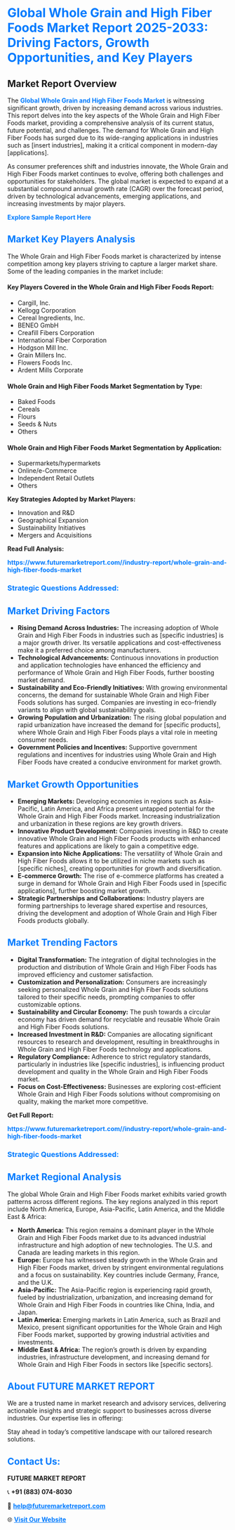<h1 style="color: #007BFF;">Global Whole Grain and High Fiber Foods Market Report 2025-2033: Driving Factors, Growth Opportunities, and Key Players</h1>

<section id="overview">
<h2>Market Report Overview</h2>
<p>The <a href="https://www.futuremarketreport.com//industry-report/whole-grain-and-high-fiber-foods-market" style="color: #007BFF; text-decoration: none;"><strong>Global Whole Grain and High Fiber Foods Market</strong></a> is witnessing significant growth, driven by increasing demand across various industries. This report delves into the key aspects of the Whole Grain and High Fiber Foods market, providing a comprehensive analysis of its current status, future potential, and challenges. The demand for Whole Grain and High Fiber Foods has surged due to its wide-ranging applications in industries such as [insert industries], making it a critical component in modern-day [applications].</p>
<p>As consumer preferences shift and industries innovate, the Whole Grain and High Fiber Foods market continues to evolve, offering both challenges and opportunities for stakeholders. The global market is expected to expand at a substantial compound annual growth rate (CAGR) over the forecast period, driven by technological advancements, emerging applications, and increasing investments by major players.</p>
</section>

<section id="overview">
<p><a href="https://www.futuremarketreport.com//request-sample/reportId=89666" style="color: #007BFF; text-decoration: none;"><strong>Explore Sample Report Here</strong></a></p>
</section>

<section id="key-players">
<h2 style="color: #007BFF;">Market Key Players Analysis</h2>
<p>The Whole Grain and High Fiber Foods market is characterized by intense competition among key players striving to capture a larger market share. Some of the leading companies in the market include:</p>
<h4>Key Players Covered in the Whole Grain and High Fiber Foods Report:</h4>
<ul><li>Cargill, Inc.</li><li>Kellogg Corporation</li><li>Cereal Ingredients, Inc.</li><li>BENEO GmbH</li><li>Creafill Fibers Corporation</li><li>International Fiber Corporation</li><li>Hodgson Mill Inc.</li><li>Grain Millers Inc.</li><li>Flowers Foods Inc.</li><li>Ardent Mills Corporate</li></ul>
<h4>Whole Grain and High Fiber Foods Market Segmentation by Type:</h4>
<ul><li>Baked Foods</li><li>Cereals</li><li>Flours</li><li>Seeds &amp; Nuts</li><li>Others</li></ul>

<h4>Whole Grain and High Fiber Foods Market Segmentation by Application:</h4>
<ul><li>Supermarkets/hypermarkets</li><li>Online/e-Commerce</li><li>Independent Retail Outlets</li><li>Others</li></ul>
<p><strong>Key Strategies Adopted by Market Players:</strong></p>
<ul>
<li>Innovation and R&D</li>
<li>Geographical Expansion</li>
<li>Sustainability Initiatives</li>
<li>Mergers and Acquisitions</li>
</ul>
</section>

<section>
<p><strong>Read Full Analysis: </strong></p><a href="https://www.futuremarketreport.com//industry-report/whole-grain-and-high-fiber-foods-market" style="color: #007BFF; text-decoration: none;"><strong>https://www.futuremarketreport.com//industry-report/whole-grain-and-high-fiber-foods-market</strong></a>
<h3 style="color: #007BFF;">Strategic Questions Addressed:</h3>
</section>

<section id="driving-factors">
<h2 style="color: #007BFF;">Market Driving Factors</h2>
<ul>
<li><strong>Rising Demand Across Industries:</strong> The increasing adoption of Whole Grain and High Fiber Foods in industries such as [specific industries] is a major growth driver. Its versatile applications and cost-effectiveness make it a preferred choice among manufacturers.</li>
<li><strong>Technological Advancements:</strong> Continuous innovations in production and application technologies have enhanced the efficiency and performance of Whole Grain and High Fiber Foods, further boosting market demand.</li>
<li><strong>Sustainability and Eco-Friendly Initiatives:</strong> With growing environmental concerns, the demand for sustainable Whole Grain and High Fiber Foods solutions has surged. Companies are investing in eco-friendly variants to align with global sustainability goals.</li>
<li><strong>Growing Population and Urbanization:</strong> The rising global population and rapid urbanization have increased the demand for [specific products], where Whole Grain and High Fiber Foods plays a vital role in meeting consumer needs.</li>
<li><strong>Government Policies and Incentives:</strong> Supportive government regulations and incentives for industries using Whole Grain and High Fiber Foods have created a conducive environment for market growth.</li>
</ul>
</section>

<section id="growth-opportunities">
<h2 style="color: #007BFF;">Market Growth Opportunities</h2>
<ul>
<li><strong>Emerging Markets:</strong> Developing economies in regions such as Asia-Pacific, Latin America, and Africa present untapped potential for the Whole Grain and High Fiber Foods market. Increasing industrialization and urbanization in these regions are key growth drivers.</li>
<li><strong>Innovative Product Development:</strong> Companies investing in R&D to create innovative Whole Grain and High Fiber Foods products with enhanced features and applications are likely to gain a competitive edge.</li>
<li><strong>Expansion into Niche Applications:</strong> The versatility of Whole Grain and High Fiber Foods allows it to be utilized in niche markets such as [specific niches], creating opportunities for growth and diversification.</li>
<li><strong>E-commerce Growth:</strong> The rise of e-commerce platforms has created a surge in demand for Whole Grain and High Fiber Foods used in [specific applications], further boosting market growth.</li>
<li><strong>Strategic Partnerships and Collaborations:</strong> Industry players are forming partnerships to leverage shared expertise and resources, driving the development and adoption of Whole Grain and High Fiber Foods products globally.</li>
</ul>
</section>

<section id="trending-factors">
<h2 style="color: #007BFF;">Market Trending Factors</h2>
<ul>
<li><strong>Digital Transformation:</strong> The integration of digital technologies in the production and distribution of Whole Grain and High Fiber Foods has improved efficiency and customer satisfaction.</li>
<li><strong>Customization and Personalization:</strong> Consumers are increasingly seeking personalized Whole Grain and High Fiber Foods solutions tailored to their specific needs, prompting companies to offer customizable options.</li>
<li><strong>Sustainability and Circular Economy:</strong> The push towards a circular economy has driven demand for recyclable and reusable Whole Grain and High Fiber Foods solutions.</li>
<li><strong>Increased Investment in R&D:</strong> Companies are allocating significant resources to research and development, resulting in breakthroughs in Whole Grain and High Fiber Foods technology and applications.</li>
<li><strong>Regulatory Compliance:</strong> Adherence to strict regulatory standards, particularly in industries like [specific industries], is influencing product development and quality in the Whole Grain and High Fiber Foods market.</li>
<li><strong>Focus on Cost-Effectiveness:</strong> Businesses are exploring cost-efficient Whole Grain and High Fiber Foods solutions without compromising on quality, making the market more competitive.</li>
</ul>
</section>

<section>
<p><strong>Get Full Report: </strong></p><a href="https://www.futuremarketreport.com//industry-report/whole-grain-and-high-fiber-foods-market" style="color: #007BFF; text-decoration: none;"><strong>https://www.futuremarketreport.com//industry-report/whole-grain-and-high-fiber-foods-market</strong></a>
<h3 style="color: #007BFF;">Strategic Questions Addressed:</h3>
</section>


<section id="regional-analysis">
<h2 style="color: #007BFF;">Market Regional Analysis</h2>
<p>The global Whole Grain and High Fiber Foods market exhibits varied growth patterns across different regions. The key regions analyzed in this report include North America, Europe, Asia-Pacific, Latin America, and the Middle East & Africa:</p>
<ul>
<li><strong>North America:</strong> This region remains a dominant player in the Whole Grain and High Fiber Foods market due to its advanced industrial infrastructure and high adoption of new technologies. The U.S. and Canada are leading markets in this region.</li>
<li><strong>Europe:</strong> Europe has witnessed steady growth in the Whole Grain and High Fiber Foods market, driven by stringent environmental regulations and a focus on sustainability. Key countries include Germany, France, and the U.K.</li>
<li><strong>Asia-Pacific:</strong> The Asia-Pacific region is experiencing rapid growth, fueled by industrialization, urbanization, and increasing demand for Whole Grain and High Fiber Foods in countries like China, India, and Japan.</li>
<li><strong>Latin America:</strong> Emerging markets in Latin America, such as Brazil and Mexico, present significant opportunities for the Whole Grain and High Fiber Foods market, supported by growing industrial activities and investments.</li>
<li><strong>Middle East & Africa:</strong> The region’s growth is driven by expanding industries, infrastructure development, and increasing demand for Whole Grain and High Fiber Foods in sectors like [specific sectors].</li>
</ul>
</section>

<footer>
<h2 style="color: #007BFF;">About FUTURE MARKET REPORT</h2>
<p>We are a trusted name in market research and advisory services, delivering actionable insights and strategic support to businesses across diverse industries. Our expertise lies in offering:</p>

<p>Stay ahead in today’s competitive landscape with our tailored research solutions.</p>

<h2 style="color: #007BFF;">Contact Us:</h2>
<p><strong>FUTURE MARKET REPORT</strong></p>
<p>📞 <strong>+91 (883) 074-8030</strong></p>
<p>📧 <strong><a href="mailto:help@futuremarketreport.com" style="color: #007BFF;">help@futuremarketreport.com</a></strong></p>
<p>🌐 <strong><a href="https://www.futuremarketreport.com/" style="color: #007BFF;">Visit Our Website</a></strong></p>
</footer>